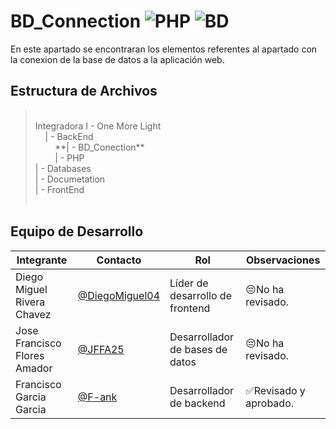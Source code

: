 # BD_Connection  ![PHP](https://img.shields.io/badge/php-%23777BB4.svg?style=for-the-badge&logo=php&logoColor=white) ![BD](https://img.shields.io/badge/MySQL-00000F?style=for-the-badge&logo=mysql&logoColor=white)

En este apartado se encontraran los elementos referentes al apartado con la conexion de la base de datos a la aplicación web.

## Estructura de Archivos
> <br>
>Integradora I - One More Light<br>
>&nbsp;&nbsp;&nbsp;&nbsp;| - BackEnd<br>
>&nbsp;&nbsp;&nbsp;&nbsp;&nbsp;&nbsp;&nbsp;&nbsp;**| - BD_Conection**<br>
>&nbsp;&nbsp;&nbsp;&nbsp;&nbsp;&nbsp;&nbsp;&nbsp;| - PHP<br>
>| - Databases<br>
>| - Documetation<br>
>| - FrontEnd<br>
> <br>

## Equipo de Desarrollo

|Integrante|Contacto|Rol|Observaciones|
|------------|--------|---|---|
|Diego Miguel Rivera Chavez|[@DiegoMiguel04](https://github.com/DiegoMiguel04)|Líder de desarrollo de frontend|😔No ha revisado.|
|Jose Francisco Flores Amador|[@JFFA25](https://github.com/JFFA25)|Desarrollador de bases de datos|😔No ha revisado.|
|Francisco Garcia Garcia|[@F-ank](https://github.com/F-ank)|Desarrollador de backend|✅Revisado y aprobado.|